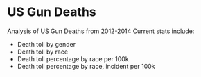 # US Gun Deaths
Analysis of US Gun Deaths from 2012-2014
Current stats include:
* Death toll by gender
* Death toll by race
* Death toll percentage by race per 100k
* Death toll percentage by race, incident per 100k
